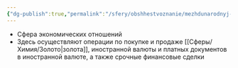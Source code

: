 ```yaml
---
{"dg-publish":true,"permalink":"/sfery/obshhestvoznanie/mezhdunarodnyj-valyutnyj-rynok/","tags":["Обществознание"]}
---
```


- Сфера экономических отношений 
- Здесь осуществляют операции по покупке и продаже [[Сферы/Химия/Золото\|золота]], иностранной валюты и платных документов в иностранной валюте, а также срочные финансовые сделки